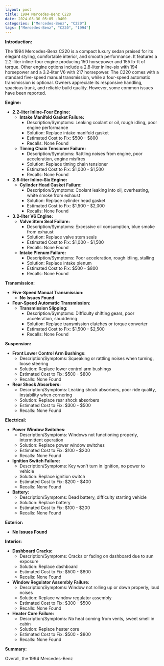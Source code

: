 ```yaml
---
layout: post
title: 1994 Mercedes-Benz C220
date: 2024-03-30 05:05 -0400
categories: ["Mercedes-Benz", "C220"]
tags: ["Mercedes-Benz", "C220", "1994"]
---
```

**Introduction:**

The 1994 Mercedes-Benz C220 is a compact luxury sedan praised for its elegant styling, comfortable interior, and smooth performance. It features a 2.2-liter inline-four engine producing 150 horsepower and 155 lb-ft of torque. Other engine options include a 2.8-liter inline-six with 194 horsepower and a 3.2-liter V6 with 217 horsepower. The C220 comes with a standard five-speed manual transmission, while a four-speed automatic transmission is optional. Owners appreciate its responsive handling, spacious trunk, and reliable build quality. However, some common issues have been reported.

**Engine:**

* **2.2-liter Inline-Four Engine:**
    * **Intake Manifold Gasket Failure:**
        * Description/Symptoms: Leaking coolant or oil, rough idling, poor engine performance
        * Solution: Replace intake manifold gasket
        * Estimated Cost to Fix: $500 - $800
        * Recalls: None Found
    * **Timing Chain Tensioner Failure:**
        * Description/Symptoms: Rattling noises from engine, poor acceleration, engine misfires
        * Solution: Replace timing chain tensioner
        * Estimated Cost to Fix: $1,000 - $1,500
        * Recalls: None Found
* **2.8-liter Inline-Six Engine:**
    * **Cylinder Head Gasket Failure:**
        * Description/Symptoms: Coolant leaking into oil, overheating, white smoke from exhaust
        * Solution: Replace cylinder head gasket
        * Estimated Cost to Fix: $1,500 - $2,000
        * Recalls: None Found
* **3.2-liter V6 Engine:**
    * **Valve Stem Seal Failure:**
        * Description/Symptoms: Excessive oil consumption, blue smoke from exhaust
        * Solution: Replace valve stem seals
        * Estimated Cost to Fix: $1,000 - $1,500
        * Recalls: None Found
    * **Intake Plenum Failure:**
        * Description/Symptoms: Poor acceleration, rough idling, stalling
        * Solution: Replace intake plenum
        * Estimated Cost to Fix: $500 - $800
        * Recalls: None Found

**Transmission:**

* **Five-Speed Manual Transmission:**
    * **No Issues Found**
* **Four-Speed Automatic Transmission:**
    * **Transmission Slipping:**
        * Description/Symptoms: Difficulty shifting gears, poor acceleration, shuddering
        * Solution: Replace transmission clutches or torque converter
        * Estimated Cost to Fix: $1,500 - $2,500
        * Recalls: None Found

**Suspension:**

* **Front Lower Control Arm Bushings:**
    * Description/Symptoms: Squeaking or rattling noises when turning, loose steering
    * Solution: Replace lower control arm bushings
    * Estimated Cost to Fix: $500 - $800
    * Recalls: None Found
* **Rear Shock Absorbers:**
    * Description/Symptoms: Leaking shock absorbers, poor ride quality, instability when cornering
    * Solution: Replace rear shock absorbers
    * Estimated Cost to Fix: $300 - $500
    * Recalls: None Found

**Electrical:**

* **Power Window Switches:**
    * Description/Symptoms: Windows not functioning properly, intermittent operation
    * Solution: Replace power window switches
    * Estimated Cost to Fix: $100 - $200
    * Recalls: None Found
* **Ignition Switch Failure:**
    * Description/Symptoms: Key won't turn in ignition, no power to vehicle
    * Solution: Replace ignition switch
    * Estimated Cost to Fix: $200 - $400
    * Recalls: None Found
* **Battery:**
    * Description/Symptoms: Dead battery, difficulty starting vehicle
    * Solution: Replace battery
    * Estimated Cost to Fix: $100 - $200
    * Recalls: None Found

**Exterior:**

* **No Issues Found**

**Interior:**

* **Dashboard Cracks:**
    * Description/Symptoms: Cracks or fading on dashboard due to sun exposure
    * Solution: Replace dashboard
    * Estimated Cost to Fix: $500 - $800
    * Recalls: None Found
* **Window Regulator Assembly Failure:**
    * Description/Symptoms: Window not rolling up or down properly, loud noises
    * Solution: Replace window regulator assembly
    * Estimated Cost to Fix: $300 - $500
    * Recalls: None Found
* **Heater Core Failure:**
    * Description/Symptoms: No heat coming from vents, sweet smell in cabin
    * Solution: Replace heater core
    * Estimated Cost to Fix: $500 - $800
    * Recalls: None Found

**Summary:**

Overall, the 1994 Mercedes-Benz
